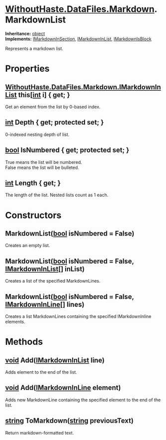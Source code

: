 # [WithoutHaste.DataFiles.Markdown](TableOfContents.WithoutHaste.DataFiles.Markdown.md).MarkdownList

**Inheritance:** [object](https://docs.microsoft.com/en-us/dotnet/api/system.object)  
**Implements:** [IMarkdownInSection](WithoutHaste.DataFiles.Markdown.IMarkdownInSection.md), [IMarkdownInList](WithoutHaste.DataFiles.Markdown.IMarkdownInList.md), [IMarkdownIsBlock](WithoutHaste.DataFiles.Markdown.IMarkdownIsBlock.md)  

Represents a markdown list.  

# Properties

## [WithoutHaste.DataFiles.Markdown.IMarkdownInList](WithoutHaste.DataFiles.Markdown.IMarkdownInList.md) this[[int](https://docs.microsoft.com/en-us/dotnet/api/system.int32) i] { get; }

Get an element from the list by 0-based index.  

## [int](https://docs.microsoft.com/en-us/dotnet/api/system.int32) Depth { get; protected set; }

0-indexed nesting depth of list.  

## [bool](https://docs.microsoft.com/en-us/dotnet/api/system.boolean) IsNumbered { get; protected set; }

True means the list will be numbered.   
False means the list will be bulleted.  

## [int](https://docs.microsoft.com/en-us/dotnet/api/system.int32) Length { get; }

The length of the list. Nested lists count as 1 each.  

# Constructors

## MarkdownList([bool](https://docs.microsoft.com/en-us/dotnet/api/system.boolean) isNumbered = False)

Creates an empty list.  

## MarkdownList([bool](https://docs.microsoft.com/en-us/dotnet/api/system.boolean) isNumbered = False, [IMarkdownInList[]](WithoutHaste.DataFiles.Markdown.IMarkdownInList.md) inList)

Creates a list of the specified MarkdownLines.  

## MarkdownList([bool](https://docs.microsoft.com/en-us/dotnet/api/system.boolean) isNumbered = False, [IMarkdownInLine[]](WithoutHaste.DataFiles.Markdown.IMarkdownInLine.md) lines)

Creates a list MarkdownLines containing the specified IMarkdownInline elements.  

# Methods

## [void](https://docs.microsoft.com/en-us/dotnet/api/system.void) Add([IMarkdownInList](WithoutHaste.DataFiles.Markdown.IMarkdownInList.md) line)

Adds element to the end of the list.  

## [void](https://docs.microsoft.com/en-us/dotnet/api/system.void) Add([IMarkdownInLine](WithoutHaste.DataFiles.Markdown.IMarkdownInLine.md) element)

Adds new MarkdownLine containing the specified element to the end of the list.  

## [string](https://docs.microsoft.com/en-us/dotnet/api/system.string) ToMarkdown([string](https://docs.microsoft.com/en-us/dotnet/api/system.string) previousText)

Return markdown-formatted text.  

